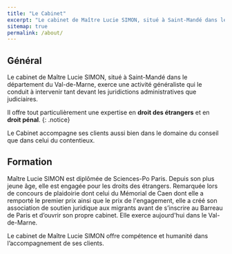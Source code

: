 ```yaml
---
title: "Le Cabinet"
excerpt: "Le cabinet de Maître Lucie SIMON, situé à Saint-Mandé dans le département du Val-de-Marne, vous accueille pour vous conseiller dans vos démarches administratives et vous assister dans vos procédures judiciaires."
sitemap: true
permalink: /about/
---
```


## Général

Le cabinet de Maître Lucie SIMON, situé à Saint-Mandé dans le département du Val-de-Marne, exerce une
activité généraliste qui le conduit à intervenir tant devant les juridictions administratives
que judiciaires.

Il offre tout particulièrement une expertise en **droit des étrangers** et en **droit pénal**.
{: .notice}

Le Cabinet accompagne ses clients aussi bien dans le domaine du conseil que dans celui du
contentieux.

## Formation

Maître Lucie SIMON est diplômée de Sciences-Po Paris.
Depuis son plus jeune âge, elle est engagée pour les droits des étrangers. Remarquée lors de
concours de plaidoirie dont celui du Mémorial de Caen dont elle a remporté le premier prix ainsi que le prix de l'engagement, elle a créé son association de soutien juridique aux migrants avant de s’inscrire au Barreau de Paris et d’ouvrir son propre cabinet. Elle exerce aujourd'hui dans le Val-de-Marne. 

Le cabinet de Maître Lucie SIMON offre compétence et humanité dans l’accompagnement de ses clients.
